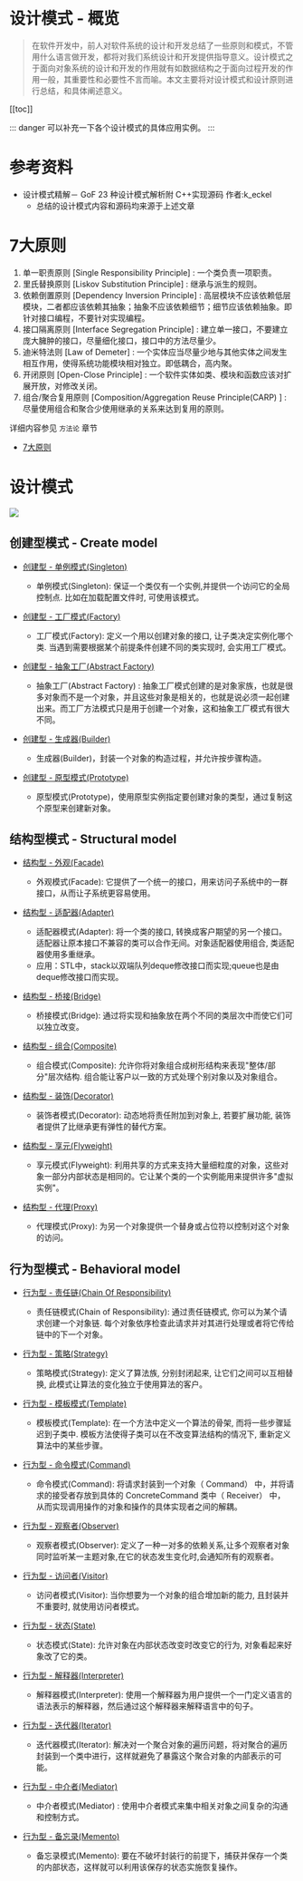 # 设计模式 - 概览

> 在软件开发中，前人对软件系统的设计和开发总结了一些原则和模式，不管用什么语言做开发，都将对我们系统设计和开发提供指导意义。设计模式之于面向对象系统的设计和开发的作用就有如数据结构之于面向过程开发的作用一般，其重要性和必要性不言而喻。本文主要将对设计模式和设计原则进行总结，和具体阐述意义。

[[toc]]

::: danger
可以补充一下各个设计模式的具体应用实例。
:::

# 参考资料

* 设计模式精解－ GoF 23 种设计模式解析附 C++实现源码  作者:k_eckel
    * 总结的设计模式内容和源码均来源于上述文章

# 7大原则

1. 单一职责原则 [Single Responsibility Principle] : 一个类负责一项职责。 
2. 里氏替换原则 [Liskov Substitution Principle] : 继承与派生的规则。 
3. 依赖倒置原则 [Dependency Inversion Principle] : 高层模块不应该依赖低层模块，二者都应该依赖其抽象；抽象不应该依赖细节；细节应该依赖抽象。即针对接口编程，不要针对实现编程。 
4. 接口隔离原则 [Interface Segregation Principle] : 建立单一接口，不要建立庞大臃肿的接口，尽量细化接口，接口中的方法尽量少。 
5. 迪米特法则 [Law of Demeter] : 一个实体应当尽量少地与其他实体之间发生相互作用，使得系统功能模块相对独立。即低耦合，高内聚。 
6. 开闭原则 [Open-Close Principle] : 一个软件实体如类、模块和函数应该对扩展开放，对修改关闭。 
7. 组合/聚合复用原则 [Composition/Aggregation Reuse Principle(CARP) ] : 尽量使用组合和聚合少使用继承的关系来达到复用的原则。

详细内容参见 `方法论` 章节

* [7大原则](/md/method/arch-principle/arch-principle-solid-detail.md)

# 设计模式

![](/_images/programming/designpattern/设计模式.png)

## 创建型模式 - Create model

* [创建型 - 单例模式(Singleton)](/md/programming/designpattern/designpattern-create-singleton.md)
    * 单例模式(Singleton): 保证一个类仅有一个实例,并提供一个访问它的全局控制点. 比如在加载配置文件时, 可使用该模式。
    
* [创建型 - 工厂模式(Factory)](/md/programming/designpattern/designpattern-create-factory.md)
    * 工厂模式(Factory): 定义一个用以创建对象的接口, 让子类决定实例化哪个类. 当遇到需要根据某个前提条件创建不同的类实现时, 会实用工厂模式。
    
* [创建型 - 抽象工厂(Abstract Factory)](/md/programming/designpattern/designpattern-create-abstract-factory.md)
    * 抽象工厂(Abstract Factory) : 抽象工厂模式创建的是对象家族，也就是很多对象而不是一个对象，并且这些对象是相关的，也就是说必须一起创建出来。而工厂方法模式只是用于创建一个对象，这和抽象工厂模式有很大不同。

* [创建型 - 生成器(Builder)](/md/programming/designpattern/designpattern-create-builder.md)
    * 生成器(Builder)，封装一个对象的构造过程，并允许按步骤构造。 

* [创建型 - 原型模式(Prototype)](/md/programming/designpattern/designpattern-create-prototype.md)
    * 原型模式(Prototype)，使用原型实例指定要创建对象的类型，通过复制这个原型来创建新对象。 
    
## 结构型模式 - Structural model

* [结构型 - 外观(Facade)](/md/programming/designpattern/designpattern-structure-facade.md)
    * 外观模式(Facade): 它提供了一个统一的接口，用来访问子系统中的一群接口，从而让子系统更容易使用。

* [结构型 - 适配器(Adapter)](/md/programming/designpattern/designpattern-structure-adapter.md)
    * 适配器模式(Adapter): 将一个类的接口, 转换成客户期望的另一个接口。 适配器让原本接口不兼容的类可以合作无间。对象适配器使用组合, 类适配器使用多重继承。
    * 应用：STL中，stack以双端队列deque修改接口而实现;queue也是由deque修改接口而实现。
    
* [结构型 - 桥接(Bridge)](/md/programming/designpattern/designpattern-structure-bridge.md)
    * 桥接模式(Bridge): 通过将实现和抽象放在两个不同的类层次中而使它们可以独立改变。
    
* [结构型 - 组合(Composite)](/md/programming/designpattern/designpattern-structure-composite.md)
    * 组合模式(Composite): 允许你将对象组合成树形结构来表现"整体/部分"层次结构. 组合能让客户以一致的方式处理个别对象以及对象组合。 

* [结构型 - 装饰(Decorator)](/md/programming/designpattern/designpattern-structure-decorator.md)
    * 装饰者模式(Decorator): 动态地将责任附加到对象上, 若要扩展功能, 装饰者提供了比继承更有弹性的替代方案。
    
* [结构型 - 享元(Flyweight)](/md/programming/designpattern/designpattern-structure-flyweight.md)
    * 享元模式(Flyweight): 利用共享的方式来支持大量细粒度的对象，这些对象一部分内部状态是相同的。它让某个类的一个实例能用来提供许多"虚拟实例"。 
    
* [结构型 - 代理(Proxy)](/md/programming/designpattern/designpattern-structure-proxy.md)
    * 代理模式(Proxy): 为另一个对象提供一个替身或占位符以控制对这个对象的访问。 
    
## 行为型模式 - Behavioral model

* [行为型 - 责任链(Chain Of Responsibility)](/md/programming/designpattern/designpattern-behave-chain-of-responsibility.md)
    * 责任链模式(Chain of Responsibility): 通过责任链模式, 你可以为某个请求创建一个对象链. 每个对象依序检查此请求并对其进行处理或者将它传给链中的下一个对象。 

* [行为型 - 策略(Strategy)](/md/programming/designpattern/designpattern-behave-strategy.md)
    * 策略模式(Strategy): 定义了算法族, 分别封闭起来, 让它们之间可以互相替换, 此模式让算法的变化独立于使用算法的客户。
    
* [行为型 - 模板模式(Template)](/md/programming/designpattern/designpattern-behave-template.md)
    * 模板模式(Template): 在一个方法中定义一个算法的骨架, 而将一些步骤延迟到子类中. 模板方法使得子类可以在不改变算法结构的情况下, 重新定义算法中的某些步骤。 
    
* [行为型 - 命令模式(Command)](/md/programming/designpattern/designpattern-behave-command.md)
    * 命令模式(Command): 将请求封装到一个对象（ Command） 中，并将请求的接受者存放到具体的 ConcreteCommand 类中（ Receiver） 中， 从而实现调用操作的对象和操作的具体实现者之间的解耦。
    
* [行为型 - 观察者(Observer)](/md/programming/designpattern/designpattern-behave-observer.md)
    * 观察者模式(Observer): 定义了一种一对多的依赖关系,让多个观察者对象同时监听某一主题对象,在它的状态发生变化时,会通知所有的观察者。
    
* [行为型 - 访问者(Visitor)](/md/programming/designpattern/designpattern-behave-visitor.md)
    * 访问者模式(Visitor): 当你想要为一个对象的组合增加新的能力, 且封装并不重要时, 就使用访问者模式。 
    
* [行为型 - 状态(State)](/md/programming/designpattern/designpattern-behave-state.md)
    * 状态模式(State): 允许对象在内部状态改变时改变它的行为, 对象看起来好象改了它的类。 
    
* [行为型 - 解释器(Interpreter)](/md/programming/designpattern/designpattern-behave-interpreter.md)
    * 解释器模式(Interpreter): 使用一个解释器为用户提供一个一门定义语言的语法表示的解释器，然后通过这个解释器来解释语言中的句子。 
    
* [行为型 - 迭代器(Iterator)](/md/programming/designpattern/designpattern-behave-iterator.md)
    * 迭代器模式(Iterator): 解决对一个聚合对象的遍历问题，将对聚合的遍历封装到一个类中进行，这样就避免了暴露这个聚合对象的内部表示的可能。 
    
* [行为型 - 中介者(Mediator)](/md/programming/designpattern/designpattern-behave-mediator.md)
    * 中介者模式(Mediator) : 使用中介者模式来集中相关对象之间复杂的沟通和控制方式。 
    
* [行为型 - 备忘录(Memento)](/md/programming/designpattern/designpattern-behave-memento.md)
    * 备忘录模式(Memento): 要在不破坏封装行的前提下，捕获并保存一个类的内部状态，这样就可以利用该保存的状态实施恢复操作。